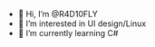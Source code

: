 - 👋 Hi, I’m @R4D10FLY
- 👀 I’m interested in UI design/Linux
- 🌱 I’m currently learning C#

<!---
R4D10FLY/R4D10FLY is a ✨ special ✨ repository because its `README.md` (this file) appears on your GitHub profile.
You can click the Preview link to take a look at your changes.
--->
